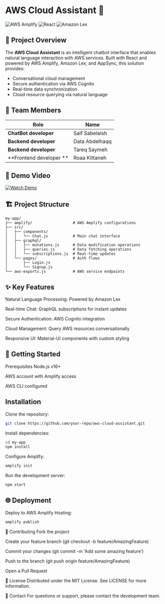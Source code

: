 # AWS Cloud Assistant 🤖

![AWS Amplify](https://img.shields.io/badge/AWS_Amplify-FF9900?style=for-the-badge&logo=amazon-aws&logoColor=white)
![React](https://img.shields.io/badge/React-20232A?style=for-the-badge&logo=react&logoColor=61DAFB)
![Amazon Lex](https://img.shields.io/badge/Amazon_Lex-FF9900?style=for-the-badge&logo=amazon-aws&logoColor=white)

## 📌 Project Overview

The **AWS Cloud Assistant** is an intelligent chatbot interface that enables natural language interaction with AWS services. Built with React and powered by AWS Amplify, Amazon Lex, and AppSync, this solution provides:

- Conversational cloud management
- Secure authentication via AWS Cognito
- Real-time data synchronization
- Cloud resource querying via natural language

## 👥 Team Members

| Role | Name |
|------|------|
| **ChatBot developer** | Saif Sabelaish |
| **Backend developer** | Data Abdelhaqq |
| **Backend developer** | Tareq Saymeh |
| **Frontend developer ** | Roaa Kittaneh |

## 🎥 Demo Video
[![Watch Demo](https://img.shields.io/badge/Watch-Demo-blue?style=for-the-badge)](https://drive.google.com/file/d/1uBwJec8nIYdrihbrcl-5nmjWHOdAzMQr/view?usp=sharing)

## 🏗️ Project Structure

```plaintext
my-app/
├── amplify/                  # AWS Amplify configurations
├── src/
│   ├── components/
│   │   └── Chat.js           # Main chat interface
│   ├── graphql/
│   │   ├── mutations.js      # Data modification operations
│   │   ├── queries.js        # Data fetching operations
│   │   └── subscriptions.js  # Real-time updates
│   └── pages/                # Auth flows
│       ├── Login.js
│       └── Signup.js
└── aws-exports.js            # AWS service endpoints
```

## ✨ Key Features
Natural Language Processing: Powered by Amazon Lex

Real-time Chat: GraphQL subscriptions for instant updates

Secure Authentication: AWS Cognito integration

Cloud Management: Query AWS resources conversationally

Responsive UI: Material-UI components with custom styling

## 🚀 Getting Started
Prerequisites
Node.js v16+

AWS account with Amplify access

AWS CLI configured

## Installation
Clone the repository:

```bash
git clone https://github.com/your-repo/aws-cloud-assistant.git
```

Install dependencies:

```bash
cd my-app
npm install
```

Configure Amplify:

```bash
amplify init
```
Run the development server:

```bash
npm start
```
## 🌐 Deployment
Deploy to AWS Amplify Hosting:

```bash
amplify publish
```

🤝 Contributing
Fork the project

Create your feature branch (git checkout -b feature/AmazingFeature)

Commit your changes (git commit -m 'Add some amazing feature')

Push to the branch (git push origin feature/AmazingFeature)

Open a Pull Request

📄 License
Distributed under the MIT License. See LICENSE for more information.

📧 Contact
For questions or support, please contact the development team.
